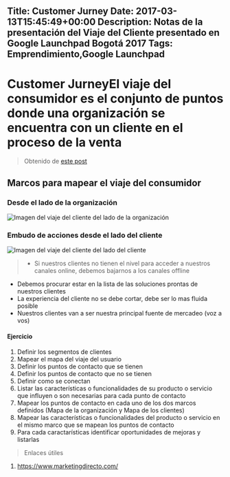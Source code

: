 Title: Customer Jurney
Date: 2017-03-13T15:45:49+00:00
Description: Notas de la presentación del Viaje del Cliente presentado en Google Launchpad Bogotá 2017
Tags: Emprendimiento,Google Launchpad
---
# Customer JurneyEl viaje del consumidor es el conjunto de puntos donde una organización se encuentra con un cliente en el proceso de la venta

> Obtenido de [este post](http://www.liverpoolchamber.org.uk/2716/section.aspx/2715/phcreative)

## Marcos para mapear el viaje del consumidor

### Desde el lado de la organización

![Imagen del viaje del cliente del lado de la organización](http://www.liverpoolchamber.org.uk/userfiles/customerjourney1.png)

### Embudo de acciones desde el lado del cliente

![Imagen del viaje del cliente del lado del cliente](http://www.liverpoolchamber.org.uk/userfiles/content%20journey%202.png)

> - Si nuestros clientes no tienen el nivel para acceder a nuestros canales online, debemos bajarnos a los canales offline
  - Debemos procurar estar en la lista de las soluciones prontas de nuestros clientes
  - La experiencia del cliente no se debe cortar, debe ser lo mas fluida posible
  - Nuestros clientes van a ser nuestra principal fuente de mercadeo (voz a vos)

#### Ejercicio
1. Definir los segmentos de clientes
1. Mapear el mapa del viaje del usuario
  1. Definir los puntos de contacto que se tienen
  1. Definir los puntos de contacto que no se tienen
  1. Definir como se conectan
1. Listar las características o funcionalidades de su producto o servicio que influyen o son necesarias para cada punto de contacto
1. Mapear los puntos de contacto en cada uno de los dos marcos definidos (Mapa de la organización y Mapa de los clientes)
1. Mapear las características o funcionalidades del producto o servicio en el mismo marco que se mapean los puntos de contacto
1. Para cada caractarísticas identificar oportunidades de mejoras y listarlas

> Enlaces útiles
  1. https://www.marketingdirecto.com/
